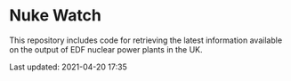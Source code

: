 # Nuke Watch

This repository includes code for retrieving the latest information available on the output of EDF nuclear power plants in the UK.

Last updated: 2021-04-20 17:35